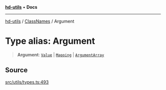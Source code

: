 [**hd-utils**](../../../README.md) • **Docs**

***

[hd-utils](../../../globals.md) / [ClassNames](../README.md) / Argument

# Type alias: Argument

> **Argument**: [`Value`](Value.md) \| [`Mapping`](Mapping.md) \| [`ArgumentArray`](../interfaces/ArgumentArray.md)

## Source

[src/utils/types.ts:493](https://github.com/AhmadHddad/h-utils/blob/5c76ff5de068cee019fc632d9da2e395721bb48f/src/utils/types.ts#L493)
